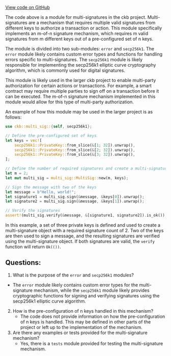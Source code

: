 [View code on GitHub](https://github.com/nervosnetwork/ckb/blob/develop/util/multisig/src/lib.rs)

The code above is a module for multi-signatures in the ckb project. Multi-signatures are a mechanism that requires multiple valid signatures from different keys to authorize a transaction or action. This module specifically implements an m-of-n signature mechanism, which requires m valid signatures from m different keys out of a pre-configured set of n keys.

The module is divided into two sub-modules: `error` and `secp256k1`. The `error` module likely contains custom error types and functions for handling errors specific to multi-signatures. The `secp256k1` module is likely responsible for implementing the secp256k1 elliptic curve cryptography algorithm, which is commonly used for digital signatures.

This module is likely used in the larger ckb project to enable multi-party authorization for certain actions or transactions. For example, a smart contract may require multiple parties to sign off on a transaction before it can be executed. The m-of-n signature mechanism implemented in this module would allow for this type of multi-party authorization.

An example of how this module may be used in the larger project is as follows:

```rust
use ckb::multi_sig::{self, secp256k1};

// Define the pre-configured set of keys
let keys = vec![
    secp256k1::PrivateKey::from_slice(&[1; 32]).unwrap(),
    secp256k1::PrivateKey::from_slice(&[2; 32]).unwrap(),
    secp256k1::PrivateKey::from_slice(&[3; 32]).unwrap(),
];

// Define the number of required signatures and create a multi-signature object
let m = 2;
let mut multi_sig = multi_sig::MultiSig::new(m, keys);

// Sign the message with two of the keys
let message = b"Hello, world!";
let signature1 = multi_sig.sign(&message, &keys[0]).unwrap();
let signature2 = multi_sig.sign(&message, &keys[1]).unwrap();

// Verify the signatures
assert!(multi_sig.verify(&message, &[signature1, signature2]).is_ok());
```

In this example, a set of three private keys is defined and used to create a multi-signature object with a required signature count of 2. Two of the keys are then used to sign a message, and the resulting signatures are verified using the multi-signature object. If both signatures are valid, the `verify` function will return `Ok(())`.
## Questions:
 1. What is the purpose of the `error` and `secp256k1` modules?
   - The `error` module likely contains custom error types for the multi-signature mechanism, while the `secp256k1` module likely provides cryptographic functions for signing and verifying signatures using the secp256k1 elliptic curve algorithm.
2. How is the pre-configuration of n keys handled in this mechanism?
   - The code does not provide information on how the pre-configuration of n keys is handled. This may be defined in other parts of the project or left up to the implementation of the mechanism.
3. Are there any examples or tests provided for the multi-signature mechanism?
   - Yes, there is a `tests` module provided for testing the multi-signature mechanism.
